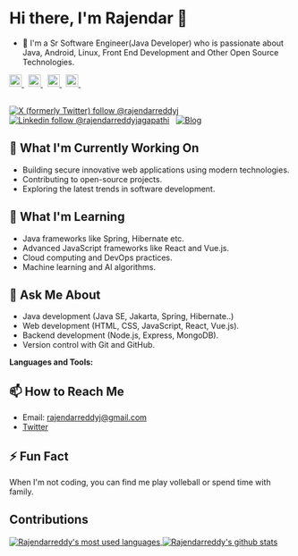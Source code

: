 # Hi there, I'm Rajendar 👋
- 🔭 I'm a Sr Software Engineer(Java Developer) who is passionate about Java, Android, Linux, Front End Development and Other Open Source Technologies.
  
<a href="https://www.youtube.com/@rajendarreddyj-official">
  <img alt="Rajendarreddy's YouTube" width="22px" src="https://cdn.jsdelivr.net/npm/simple-icons@v13/icons/youtube.svg" />
</a> &nbsp;
<a href="https://twitter.com/rajendarreddyj">
  <img alt="Rajendarreddy's X" width="22px" src="https://cdn.jsdelivr.net/npm/simple-icons@v13/icons/x.svg" />
</a> &nbsp;
<a href="https://www.linkedin.com/in/rajendarreddyjagapathi/">
  <img alt="Rajendarreddy's Linkdein" width="22px" src="https://cdn.jsdelivr.net/npm/simple-icons@v13/icons/linkedin.svg" />
</a> &nbsp;
<a href="https://stackoverflow.com/users/2162534/rajendarreddy-jagapathi">
  <img alt="Rajendarreddy's StackOverflow" width="22px" src="https://cdn.jsdelivr.net/npm/simple-icons@v13/icons/stackoverflow.svg" />
</a> &nbsp;
<br/>
<br/>

[![X (formerly Twitter) follow @rajendarreddyj](https://img.shields.io/twitter/follow/rajendarreddyj?style=social)](https://x.com/rajendarreddyj) &nbsp;
[![Linkedin follow @rajendarreddyjagapathi](https://img.shields.io/badge/-rajendarreddyjagapathi-blue?style=flat-square&logo=Linkedin&logoColor=white&link=https://www.linkedin.com/in/rajendarreddyjagapathi/)](https://www.linkedin.com/in/rajendarreddyjagapathi/) &nbsp;
[![Blog](https://img.shields.io/badge/Blog-rajendareddyj.github.io-brightgreen)](https://rajendarreddyj.github.io/development-journal/)

## 🔭 What I'm Currently Working On
- Building secure innovative web applications using modern technologies.
- Contributing to open-source projects.
- Exploring the latest trends in software development.

## 🌱 What I'm Learning
- Java frameworks like Spring, Hibernate etc.
- Advanced JavaScript frameworks like React and Vue.js.
- Cloud computing and DevOps practices.
- Machine learning and AI algorithms.

## 💬 Ask Me About
- Java development (Java SE, Jakarta, Spring, Hibernate..)
- Web development (HTML, CSS, JavaScript, React, Vue.js).
- Backend development (Node.js, Express, MongoDB).
- Version control with Git and GitHub.
 
**Languages and Tools:**  

## 📫 How to Reach Me
- Email: rajendarreddyj@gmail.com
- [Twitter](https://twitter.com/rajendarreddyj)

## ⚡ Fun Fact
When I'm not coding, you can find me play volleball or spend time with family.

## Contributions
<a href="https://github.com/rajendarreddyj">
  <img align="center" src="https://github-readme-stats.vercel.app/api/top-langs/?username=rajendarreddyj&theme=light&count_private=true&layout=compact" alt="Rajendarreddy's most used languages" />
</a>
<a href="https://github.com/rajendarreddyj">
 <img align="center" src="https://github-readme-stats.vercel.app/api?username=rajendarreddyj&show_icons=true&theme=light&line_height=27&include_all_commits=true&count_private=true&hide=issues,prs,contribs" alt="Rajendarreddy's github stats"/>
</a>

<br/>
<!--
## Key Repositories

**rajendarreddyj/rajendarreddyj** is a ✨ _special_ ✨ repository because its `README.md` (this file) appears on your GitHub profile.

Here are some ideas to get you started:

- 🔭 I’m currently working on ...
- 🌱 I’m currently learning ...
- 👯 I’m looking to collaborate on ...
- 🤔 I’m looking for help with ...
- 💬 Ask me about ...
- 📫 How to reach me: ...
- 😄 Pronouns: ...
- ⚡ Fun fact: ...
-->
